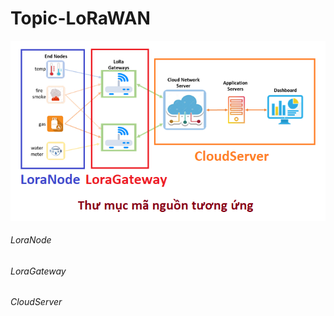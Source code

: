 # Topic-LoRaWAN

![alt text](https://raw.githubusercontent.com/vvdung/Topic-LoRaWAN/main/CloudServer/kientruc-iot.png)

###### LoraNode

###### LoraGateway

###### CloudServer
